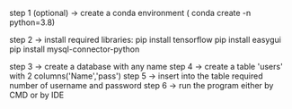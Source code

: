 step 1 (optional) -> create a conda environment ( conda create -n <name> python=3.8)

step 2 -> install required libraries:
	pip install tensorflow
	pip install easygui
	pip install mysql-connector-python
	
step 3 -> create a database with any name
step 4 -> create a table 'users' with 2 columns('Name','pass')
step 5 -> insert into the table required number of username and password
step 6 -> run the program either by CMD or by IDE
